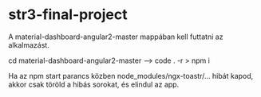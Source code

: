 # str3-final-project

A material-dashboard-angular2-master mappában kell futtatni az alkalmazást.

cd material-dashboard-angular2-master --> code . -r > npm i

Ha az npm start parancs közben node_modules/ngx-toastr/... hibát kapod, akkor csak töröld a hibás sorokat, és elindul az app.